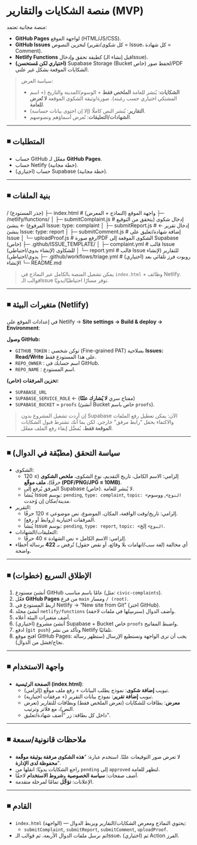 # منصة الشكايات والتقارير (MVP)

منصة مجانية تعتمد:
- **GitHub Pages** لواجهة الموقع (HTML/JS/CSS).
- **GitHub Issues** لتخزين النصوص (كل شكوى/تقرير = Issue، كل شهادة = Comment).
- **Netlify Functions** كطبقة تحقق وإدخال (قبل إنشاء الـIssue).
- **(اختياري لكن مُستحسن)** Supabase Storage (Bucket خاص) لحفظ صور/PDF الشكايات الموقعة بشكل غير علني.

> سياسة العرض:
> - **الشكايات**: يُنشر للعامة **الملخص فقط** + الوسوم/المدينة والتاريخ (+ اسم المشتكي اختياري حسب رغبته). صورة/وثيقة الشكوى الموقعة **لا تُعرض للعامة**.
> - **التقارير**: يُنشر النص كاملًا (إلا إن احتوى بيانات حساسة).
> - **الشهادات/التعليقات**: تُعرض أسماؤهم ونصوصهم.

---

## ◾ المتطلبات
- حساب GitHub مفعّل لـ **GitHub Pages**.
- حساب Netlify (خطة مجانية).
- (اختياري) حساب Supabase (خطة مجانية).

---

## ◾ بنية الملفات

/ (جذر المستودع)
├─ index.html # واجهة الموقع (النماذج + المعرض)
├─ /netlify/functions/
│ ├─ submitComplaint.js # إدخال شكوى (يتحقق من التوقيع المرفوع) ← ينشئ Issue: type: complaint
│ ├─ submitReport.js # إدخال تقرير ← ينشئ Issue: type: report
│ ├─ submitComment.js # إضافة شهادة/تعليق على Issue
│ └─ uploadProof.js # رفع صورة/PDF الشكوى الموقعة إلى Supabase (خاص)
├─ .github/ISSUE_TEMPLATE/
│ ├─ complaint.yml # قالب Issue للشكاوى (لإنشاء يدوي/احتياطي)
│ └─ report.yml # قالب Issue للتقارير (لإنشاء يدوي/احتياطي)
├─ .github/workflows/triage.yml # (اختياري) روبوت فرز تلقائي بعد الإنشاء
└─ README.md

> يمكن تشغيل المنصة بالكامل عبر النماذج في `index.html` + وظائف Netlify. قوالب الـIssue توفر مسارًا احتياطيًا/يدويًا.

---

## ◾ متغيرات البيئة (Netlify)

في إعدادات الموقع على Netlify → **Site settings → Build & deploy → Environment**:

**وصول GitHub:**
- `GITHUB_TOKEN` : توكن شخصي (Fine-grained PAT) بصلاحية **Issues: Read/Write** على هذا المستودع فقط.
- `REPO_OWNER` : اسم حسابك في GitHub.
- `REPO_NAME`  : اسم المستودع.

**تخزين المرفقات (خاص):**
- `SUPABASE_URL`
- `SUPABASE_SERVICE_ROLE`  ← (مفتاح سري **لا يُشارك علنًا**)
- `SUPABASE_BUCKET` = `proofs` (أنشئ Bucket خاص باسم `proofs`).

> إن أردت تشغيل المشروع بدون Supabase الآن: يمكن تعطيل رفع الملفات والاكتفاء بحقل “رابط مرفق” خارجي. لكن بما أنك تشترط قبول الشكايات **الموقعة فقط**، يُفضَّل إبقاء رفع الملف مفعّل.

---

## ◾ سياسة التحقق (مطبّقة في الدوال)
- الشكوى:
  - إلزامي: الاسم الكامل، تاريخ التقديم، نوع الشكوى، **ملخص الشكوى** (≥ 120 حرفًا)، **ملف موقّع (PDF/PNG/JPG ≤ 10MB)**.
  - المرفق يُرفع إلى Supabase (خاص). لا يُنشر للعامة.
  - يُنشأ Issue بوسم: `pending`, `type: complaint`, `topic: <النوع>`, ووسوم مدينة/مكان إن وُجدت.
- التقرير:
  - إلزامي: تاريخ/وقت الواقعة، المكان، الموضوع، نص موضوعي ≥ 120 حرفًا.
  - المرفقات اختيارية (روابط أو رفع).
  - يُنشأ Issue بوسم: `pending`, `type: report`, `topic: <النوع>` إلخ.
- التعليقات/الشهادات:
  - إلزامي: الاسم الكامل + نص الشهادة ≥ 40 حرفًا.
- أي مخالفة (لغة سب/اتهامات بلا وقائع، أو نقص حقول) تُرفض بـ **422** برسالة أخطاء واضحة.

---

## ◾ الإطلاق السريع (خطوات)
1) أنشئ مستودع GitHub عامًا باسم مناسب (مثل: `civic-complaints`).
2) فعّل **GitHub Pages** من فرع `main` ومسار `/ (root)`.
3) اربط المستودع في Netlify → “New site from Git” (اختر GitHub).
4) أنشئ مجلد `netlify/functions` وأضف الدوال (سنرسِلها في ملفات لاحقة).
5) أضف متغيرات البيئة أعلاه.
6) (اختياري) أنشئ مشروع Supabase + Bucket خاص `proofs` واضبط المفاتيح.
7) ادفع (`git push`) وتأكد من نشر Netlify تلقائيًا.
8) افتح موقع GitHub Pages: يجب أن ترى الواجهة وتستطيع الإرسال (ستظهر رسالة نجاح/فشل من الدوال).

---

## ◾ واجهة الاستخدام
- **الصفحة الرئيسية (index.html)**:
  - تبويب **إضافة شكوى**: نموذج يطلب البيانات + رفع ملف موقّع (إلزامي).
  - تبويب **إضافة تقرير**: نموذج بيانات التقرير (+ مرفقات اختيارية).
  - **معرض**: بطاقات للشكايات (تعرض الملخص فقط) وبطاقات للتقارير (تعرض النص)، مع فلاتر وترتيب.
  - داخل كل بطاقة: زر “أضف شهادة/تعليق”.

---

## ◾ ملاحظات قانونية/سمعة
- لا تعرض صور التوقيعات علنًا. استخدم عبارة: “**هذه الشكوى مرفقة بوثيقة موقّعة محفوظة لدى الإدارة**”.
- راجع الشكايات يدويًا: انقلها من `pending` إلى `approved` لتظهر للعامة.
- أضف صفحات: **سياسة الخصوصية** و**شروط الاستخدام** لاحقًا.
- الإعلانات: **تؤجَّل** تمامًا لمرحلة متقدمة.

---

## ◾ القادم
- `index.html` (الواجهة) — يحتوي النماذج ومعرض الشكايات/التقارير ويربط الدوال:
  - `submitComplaint`, `submitReport`, `submitComment`, `uploadProof`.
- ثم نرسل ملفات الدوال الأربعة، ثم قوالب الـIssue، ثم (اختياري) Action الفرز.
